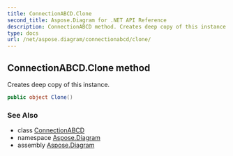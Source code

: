 ```yaml
---
title: ConnectionABCD.Clone
second_title: Aspose.Diagram for .NET API Reference
description: ConnectionABCD method. Creates deep copy of this instance
type: docs
url: /net/aspose.diagram/connectionabcd/clone/
---
```

## ConnectionABCD.Clone method

Creates deep copy of this instance.

```csharp
public object Clone()
```

### See Also

* class [ConnectionABCD](../)
* namespace [Aspose.Diagram](../../connectionabcd/)
* assembly [Aspose.Diagram](../../../)


